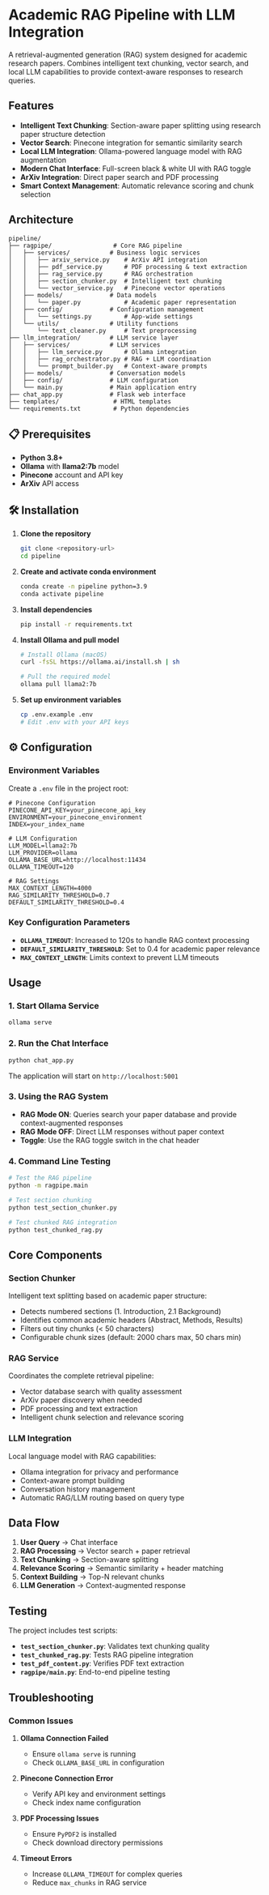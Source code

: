 # Academic RAG Pipeline with LLM Integration

A retrieval-augmented generation (RAG) system designed for academic research papers. Combines intelligent text chunking, vector search, and local LLM capabilities to provide context-aware responses to research queries.

##  Features

- **Intelligent Text Chunking**: Section-aware paper splitting using research paper  structure detection
- **Vector Search**: Pinecone integration for semantic similarity search
- **Local LLM Integration**: Ollama-powered language model with RAG augmentation
- **Modern Chat Interface**: Full-screen black & white UI with RAG toggle
- **ArXiv Integration**: Direct paper search and PDF processing
- **Smart Context Management**: Automatic relevance scoring and chunk selection

##  Architecture

```
pipeline/
├── ragpipe/                 # Core RAG pipeline
│   ├── services/           # Business logic services
│   │   ├── arxiv_service.py    # ArXiv API integration
│   │   ├── pdf_service.py      # PDF processing & text extraction
│   │   ├── rag_service.py      # RAG orchestration
│   │   ├── section_chunker.py  # Intelligent text chunking
│   │   └── vector_service.py   # Pinecone vector operations
│   ├── models/             # Data models
│   │   └── paper.py            # Academic paper representation
│   ├── config/             # Configuration management
│   │   └── settings.py         # App-wide settings
│   └── utils/              # Utility functions
│       └── text_cleaner.py     # Text preprocessing
├── llm_integration/        # LLM service layer
│   ├── services/           # LLM services
│   │   ├── llm_service.py      # Ollama integration
│   │   ├── rag_orchestrator.py # RAG + LLM coordination
│   │   └── prompt_builder.py   # Context-aware prompts
│   ├── models/             # Conversation models
│   ├── config/             # LLM configuration
│   └── main.py             # Main application entry
├── chat_app.py             # Flask web interface
├── templates/               # HTML templates
└── requirements.txt         # Python dependencies
```

## 📋 Prerequisites

- **Python 3.8+**
- **Ollama** with **llama2:7b** model
- **Pinecone** account and API key
- **ArXiv** API access

## 🛠️ Installation

1. **Clone the repository**
   ```bash
   git clone <repository-url>
   cd pipeline
   ```

2. **Create and activate conda environment**
   ```bash
   conda create -n pipeline python=3.9
   conda activate pipeline
   ```

3. **Install dependencies**
   ```bash
   pip install -r requirements.txt
   ```

4. **Install Ollama and pull model**
   ```bash
   # Install Ollama (macOS)
   curl -fsSL https://ollama.ai/install.sh | sh
   
   # Pull the required model
   ollama pull llama2:7b
   ```

5. **Set up environment variables**
   ```bash
   cp .env.example .env
   # Edit .env with your API keys
   ```

## ⚙️ Configuration

### Environment Variables

Create a `.env` file in the project root:

```env
# Pinecone Configuration
PINECONE_API_KEY=your_pinecone_api_key
ENVIRONMENT=your_pinecone_environment
INDEX=your_index_name

# LLM Configuration
LLM_MODEL=llama2:7b
LLM_PROVIDER=ollama
OLLAMA_BASE_URL=http://localhost:11434
OLLAMA_TIMEOUT=120

# RAG Settings
MAX_CONTEXT_LENGTH=4000
RAG_SIMILARITY_THRESHOLD=0.7
DEFAULT_SIMILARITY_THRESHOLD=0.4
```

### Key Configuration Parameters

- **`OLLAMA_TIMEOUT`**: Increased to 120s to handle RAG context processing
- **`DEFAULT_SIMILARITY_THRESHOLD`**: Set to 0.4 for academic paper relevance
- **`MAX_CONTEXT_LENGTH`**: Limits context to prevent LLM timeouts

##  Usage

### 1. Start Ollama Service

```bash
ollama serve
```

### 2. Run the Chat Interface

```bash
python chat_app.py
```

The application will start on `http://localhost:5001`

### 3. Using the RAG System

- **RAG Mode ON**: Queries search your paper database and provide context-augmented responses
- **RAG Mode OFF**: Direct LLM responses without paper context
- **Toggle**: Use the RAG toggle switch in the chat header

### 4. Command Line Testing

```bash
# Test the RAG pipeline
python -m ragpipe.main

# Test section chunking
python test_section_chunker.py

# Test chunked RAG integration
python test_chunked_rag.py
```

##  Core Components

### Section Chunker

Intelligent text splitting based on academic paper structure:
- Detects numbered sections (1. Introduction, 2.1 Background)
- Identifies common academic headers (Abstract, Methods, Results)
- Filters out tiny chunks (< 50 characters)
- Configurable chunk sizes (default: 2000 chars max, 50 chars min)

### RAG Service

Coordinates the complete retrieval pipeline:
- Vector database search with quality assessment
- ArXiv paper discovery when needed
- PDF processing and text extraction
- Intelligent chunk selection and relevance scoring

### LLM Integration

Local language model with RAG capabilities:
- Ollama integration for privacy and performance
- Context-aware prompt building
- Conversation history management
- Automatic RAG/LLM routing based on query type

## Data Flow

1. **User Query** → Chat interface
2. **RAG Processing** → Vector search + paper retrieval
3. **Text Chunking** → Section-aware splitting
4. **Relevance Scoring** → Semantic similarity + header matching
5. **Context Building** → Top-N relevant chunks
6. **LLM Generation** → Context-augmented response

## Testing

The project includes test scripts:

- **`test_section_chunker.py`**: Validates text chunking quality
- **`test_chunked_rag.py`**: Tests RAG pipeline integration
- **`test_pdf_content.py`**: Verifies PDF text extraction
- **`ragpipe/main.py`**: End-to-end pipeline testing

##  Troubleshooting

### Common Issues

1. **Ollama Connection Failed**
   - Ensure `ollama serve` is running
   - Check `OLLAMA_BASE_URL` in configuration

2. **Pinecone Connection Error**
   - Verify API key and environment settings
   - Check index name configuration

3. **PDF Processing Issues**
   - Ensure `PyPDF2` is installed
   - Check download directory permissions

4. **Timeout Errors**
   - Increase `OLLAMA_TIMEOUT` for complex queries
   - Reduce `max_chunks` in RAG service
